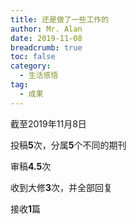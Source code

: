 ```yaml
---
title: 还是做了一些工作的
author: Mr. Alan
date: 2019-11-08
breadcrumb: true
toc: false
category:
  - 生活感悟
tag:
  - 成果
---
```

截至2019年11月8日

投稿**5**次，分属**5**个不同的期刊

审稿**4.5**次

收到大修**3**次，并全部回复

接收**1**篇
